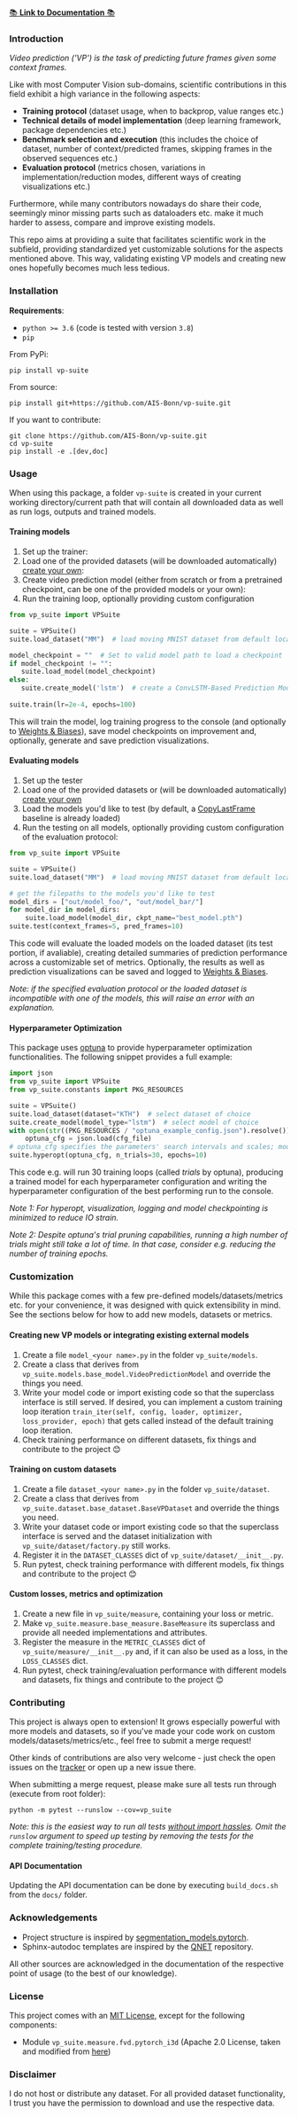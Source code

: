 [📚 **Link to Documentation** 📚](https://flunzmas-vp-suite.readthedocs.io/en/latest/)

### Introduction

_Video prediction ('VP') is the task of predicting future frames given some context frames._

Like with most Computer Vision sub-domains, scientific contributions in this field exhibit a high variance in the following aspects:
- **Training protocol** (dataset usage, when to backprop, value ranges etc.)
- **Technical details of model implementation** (deep learning framework, package dependencies etc.) 
- **Benchmark selection and execution** (this includes the choice of dataset, number of context/predicted frames, skipping frames in the observed sequences etc.)
- **Evaluation protocol** (metrics chosen, variations in implementation/reduction modes, different ways of creating visualizations etc.)

Furthermore, while many contributors nowadays do share their code, seemingly minor missing parts such as dataloaders etc. make it much harder to assess, compare and improve existing models.  

This repo aims at providing a suite that facilitates scientific work in the subfield, providing standardized yet customizable solutions for the aspects mentioned above. This way, validating existing VP models and creating new ones hopefully becomes much less tedious.

### Installation

**Requirements**: 
- `python >= 3.6` (code is tested with version `3.8`)
- `pip`

From PyPi: 
```
pip install vp-suite
```

From source:
```
pip install git+https://github.com/AIS-Bonn/vp-suite.git
```

If you want to contribute:
```
git clone https://github.com/AIS-Bonn/vp-suite.git
cd vp-suite
pip install -e .[dev,doc]
```

### Usage

When using this package, a folder `vp-suite` is created in your current working directory/current path 
that will contain all downloaded data as well as run logs, outputs and trained models.

#### Training models

1. Set up the trainer:
2. Load one of the provided datasets (will be downloaded automatically) [create your own](#training-on-custom-datasets):
3. Create video prediction model (either from scratch or from a pretrained checkpoint, can be one of the provided models or your own):
4. Run the training loop, optionally providing custom configuration

```python
from vp_suite import VPSuite

suite = VPSuite()
suite.load_dataset("MM")  # load moving MNIST dataset from default location

model_checkpoint = ""  # Set to valid model path to load a checkpoint
if model_checkpoint != "":
   suite.load_model(model_checkpoint)
else:
   suite.create_model('lstm')  # create a ConvLSTM-Based Prediction Model
   
suite.train(lr=2e-4, epochs=100)
```

This will train the model, log training progress to the console (and optionally to [Weights & Biases](https://wandb.ai)),
save model checkpoints on improvement and, optionally, generate and save prediction visualizations.

#### Evaluating models

1. Set up the tester
2. Load one of the provided datasets or (will be downloaded automatically) [create your own](#training-on-custom-datasets)
3. Load the models you'd like to test (by default, a [CopyLastFrame](https://github.com/AIS-Bonn/vp-suite/blob/main/vp_suite/models/model_copy_last_frame.py) baseline is already loaded)
4. Run the testing on all models, optionally providing custom configuration of the evaluation protocol:

```python
from vp_suite import VPSuite

suite = VPSuite()
suite.load_dataset("MM")  # load moving MNIST dataset from default location

# get the filepaths to the models you'd like to test
model_dirs = ["out/model_foo/", "out/model_bar/"]
for model_dir in model_dirs:
    suite.load_model(model_dir, ckpt_name="best_model.pth")
suite.test(context_frames=5, pred_frames=10)
```

This code will evaluate the loaded models on the loaded dataset (its test portion, if avaliable), creating detailed summaries of prediction performance across a customizable set of metrics.
Optionally, the results as well as prediction visualizations can be saved and logged to [Weights & Biases](https://wandb.ai).

_Note: if the specified evaluation protocol or the loaded dataset is incompatible with one of the models, this will raise an error with an explanation._ 

#### Hyperparameter Optimization

This package uses [optuna](https://github.com/optuna/optuna) to provide hyperparameter optimization functionalities.
The following snippet provides a full example:

```python
import json
from vp_suite import VPSuite
from vp_suite.constants import PKG_RESOURCES

suite = VPSuite()
suite.load_dataset(dataset="KTH")  # select dataset of choice
suite.create_model(model_type="lstm")  # select model of choice
with open(str((PKG_RESOURCES / "optuna_example_config.json").resolve()), 'r') as cfg_file:
    optuna_cfg = json.load(cfg_file)
# optuna_cfg specifies the parameters' search intervals and scales; modify as you wish.
suite.hyperopt(optuna_cfg, n_trials=30, epochs=10)
```
This code e.g. will run 30 training loops (called _trials_ by optuna), producing a trained model for each hyperparameter configuration and writing the hyperparameter configuration of the best performing run to the console.

_Note 1: For hyperopt, visualization, logging and model checkpointing is minimized to reduce IO strain._

_Note 2: Despite optuna's trial pruning capabilities, running a high number of trials might still take a lot of time.
In that case, consider e.g. reducing the number of training epochs._

### Customization

While this package comes with a few pre-defined models/datasets/metrics etc. for your convenience, it was designed with quick extensibility in mind. See the sections below for how to add new models, datasets or metrics.

#### Creating new VP models or integrating existing external models 

1. Create a file `model_<your name>.py` in the folder `vp_suite/models`.
2. Create a class that derives from `vp_suite.models.base_model.VideoPredictionModel` and override the things you need.
3. Write your model code or import existing code so that the superclass interface is still served.
   If desired, you can implement a custom training loop iteration `train_iter(self, config, loader, optimizer, loss_provider, epoch)` that gets called instead of the default training loop iteration.
4. Check training performance on different datasets, fix things and contribute to the project 😊

#### Training on custom datasets

1. Create a file `dataset_<your name>.py` in the folder `vp_suite/dataset`.
2. Create a class that derives from `vp_suite.dataset.base_dataset.BaseVPDataset` and override the things you need.
3. Write your dataset code or import existing code so that the superclass interface is served and the dataset initialization with `vp_suite/dataset/factory.py` still works.
4. Register it in the `DATASET_CLASSES` dict of `vp_suite/dataset/__init__.py`.
5. Run pytest, check training performance with different models, fix things and contribute to the project 😊

#### Custom losses, metrics and optimization

1. Create a new file in `vp_suite/measure`, containing your loss or metric.
2. Make `vp_suite.measure.base_measure.BaseMeasure` its superclass and provide all needed implementations and attributes.
3. Register the measure in the `METRIC_CLASSES` dict of `vp_suite/measure/__init__.py` and, if it can also be used as a loss, in the `LOSS_CLASSES` dict.
4. Run pytest, check training/evaluation performance with different models and datasets, fix things and contribute to the project 😊

### Contributing

This project is always open to extension! It grows especially powerful with more models and datasets, so if you've made your code work on custom models/datasets/metrics/etc., feel free to submit a merge request!

Other kinds of contributions are also very welcome - just check the open issues on the
[tracker](https://github.com/AIS-Bonn/vp-suite/issues) or open up a new issue there.

When submitting a merge request, please make sure all tests run through (execute from root folder):
```
python -m pytest --runslow --cov=vp_suite
```
_Note: this is the easiest way to run all tests [without import hassles](https://docs.pytest.org/en/latest/explanation/pythonpath.html#invoking-pytest-versus-python-m-pytest).
Omit the `runslow` argument to speed up testing by removing the tests for the complete training/testing procedure._

#### API Documentation

Updating the API documentation can be done by executing `build_docs.sh` from the `docs/` folder.

### Acknowledgements

- Project structure is inspired by [segmentation_models.pytorch](https://github.com/qubvel/segmentation_models.pytorch).
- Sphinx-autodoc templates are inspired by the [QNET](https://github.com/mabuchilab/QNET) repository.

All other sources are acknowledged in the documentation of the respective point of usage (to the best of our knowledge).

### License

This project comes with an [MIT License](https://github.com/AIS-Bonn/vp-suite/blob/main/LICENSE), except for the following components:

- Module `vp_suite.measure.fvd.pytorch_i3d` (Apache 2.0 License, taken and modified from [here](https://github.com/piergiaj/pytorch-i3d))

### Disclaimer

I do not host or distribute any dataset. For all provided dataset functionality, I trust you have the permission to download and use the respective data. 